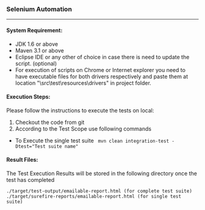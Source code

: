 ### Selenium Automation
---
#### System Requirement:

* JDK 1.6 or above
* Maven 3.1 or above
* Eclipse IDE or any other of choice in case there is need to update the script. (optional)
* For execution of scripts on Chrome or Internet explorer you need to have executable files for both drivers respectively and paste them at location "\src\test\resources\drivers" in project folder.


#### Execution Steps:
Please follow the instructions to execute the tests on local:

1. Checkout the code from git
2. According to the Test Scope use following commands
  - To Execute the single test suite
	``` mvn clean integration-test -Dtest="Test suite name"```
    
#### Result Files:	
The Test Execution Results will be stored in the following directory once the test has completed

    ./target/test-output/emailable-report.html (for complete test suite)
    ./target/surefire-reports/emailable-report.html (for single test suite)
